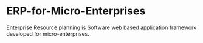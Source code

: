 # ERP-for-Micro-Enterprises
Enterprise Resource planning is Software web based application framework developed for micro-enterprises.
